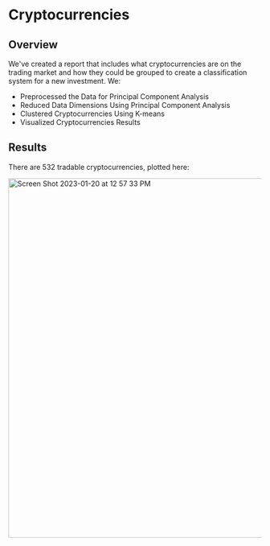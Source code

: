 # Cryptocurrencies

## Overview

We've created a report that includes what cryptocurrencies are on the trading market and how they could be grouped to create a classification system for a new investment. We:

* Preprocessed the Data for Principal Component Analysis
* Reduced Data Dimensions Using Principal Component Analysis
* Clustered Cryptocurrencies Using K-means
* Visualized Cryptocurrencies Results

## Results

There are 532 tradable cryptocurrencies, plotted here:

<img width="714" alt="Screen Shot 2023-01-20 at 12 57 33 PM" src="https://user-images.githubusercontent.com/111151454/213803891-1a1bfeed-cf50-4cfa-afa1-ca909cdcb7de.png">
